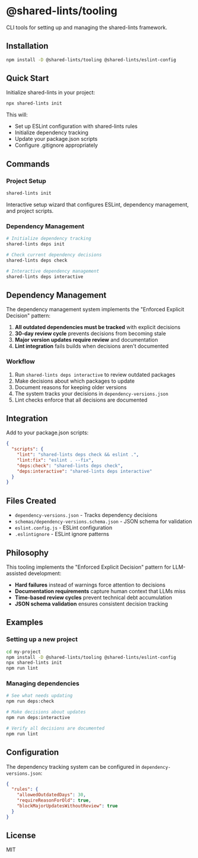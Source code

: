 # @shared-lints/tooling

CLI tools for setting up and managing the shared-lints framework.

## Installation

```bash
npm install -D @shared-lints/tooling @shared-lints/eslint-config
```

## Quick Start

Initialize shared-lints in your project:

```bash
npx shared-lints init
```

This will:
- Set up ESLint configuration with shared-lints rules
- Initialize dependency tracking
- Update your package.json scripts
- Configure .gitignore appropriately

## Commands

### Project Setup

```bash
shared-lints init
```

Interactive setup wizard that configures ESLint, dependency management, and project scripts.

### Dependency Management

```bash
# Initialize dependency tracking
shared-lints deps init

# Check current dependency decisions
shared-lints deps check

# Interactive dependency management
shared-lints deps interactive
```

## Dependency Management

The dependency management system implements the "Enforced Explicit Decision" pattern:

1. **All outdated dependencies must be tracked** with explicit decisions
2. **30-day review cycle** prevents decisions from becoming stale
3. **Major version updates require review** and documentation
4. **Lint integration** fails builds when decisions aren't documented

### Workflow

1. Run `shared-lints deps interactive` to review outdated packages
2. Make decisions about which packages to update
3. Document reasons for keeping older versions
4. The system tracks your decisions in `dependency-versions.json`
5. Lint checks enforce that all decisions are documented

## Integration

Add to your package.json scripts:

```json
{
  "scripts": {
    "lint": "shared-lints deps check && eslint .",
    "lint:fix": "eslint . --fix",
    "deps:check": "shared-lints deps check",
    "deps:interactive": "shared-lints deps interactive"
  }
}
```

## Files Created

- `dependency-versions.json` - Tracks dependency decisions
- `schemas/dependency-versions.schema.json` - JSON schema for validation
- `eslint.config.js` - ESLint configuration
- `.eslintignore` - ESLint ignore patterns

## Philosophy

This tooling implements the "Enforced Explicit Decision" pattern for LLM-assisted development:

- **Hard failures** instead of warnings force attention to decisions
- **Documentation requirements** capture human context that LLMs miss
- **Time-based review cycles** prevent technical debt accumulation
- **JSON schema validation** ensures consistent decision tracking

## Examples

### Setting up a new project

```bash
cd my-project
npm install -D @shared-lints/tooling @shared-lints/eslint-config
npx shared-lints init
npm run lint
```

### Managing dependencies

```bash
# See what needs updating
npm run deps:check

# Make decisions about updates
npm run deps:interactive

# Verify all decisions are documented
npm run lint
```

## Configuration

The dependency tracking system can be configured in `dependency-versions.json`:

```json
{
  "rules": {
    "allowedOutdatedDays": 30,
    "requireReasonForOld": true,
    "blockMajorUpdatesWithoutReview": true
  }
}
```

## License

MIT